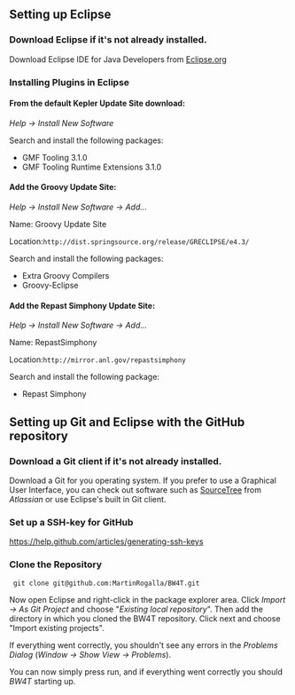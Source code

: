 ## Setting up Eclipse
### Download Eclipse if it's not already installed.
Download Eclipse IDE for Java Developers from [Eclipse.org](https://www.eclipse.org/downloads/)

### Installing Plugins in Eclipse
#### From the default **Kepler Update Site** download:
*Help -> Install New Software*

Search and install the following packages:

 - GMF Tooling 3.1.0
 - GMF Tooling Runtime Extensions 3.1.0

#### Add the **Groovy Update Site**:
*Help -> Install New Software -> Add...* 

Name: Groovy Update Site

Location:`http://dist.springsource.org/release/GRECLIPSE/e4.3/`

Search and install the following packages:

- Extra Groovy Compilers
- Groovy-Eclipse

#### Add the **Repast Simphony Update Site**:
*Help -> Install New Software -> Add...* 

Name: RepastSimphony

Location:`http://mirror.anl.gov/repastsimphony`

Search and install the following package:

- Repast Simphony 

## Setting up Git and Eclipse with the GitHub repository

### Download a Git client if it's not already installed.
Download a Git for you operating system. If you prefer to use a Graphical User Interface, you can check out software such as [SourceTree](http://www.sourcetreeapp.com/) from *Atlassian* or use Eclipse's built in Git client.

### Set up a SSH-key for GitHub
https://help.github.com/articles/generating-ssh-keys

### Clone the Repository

     git clone git@github.com:MartinRogalla/BW4T.git

Now open Eclipse and right-click in the package explorer area. Click *Import -> As Git Project* and choose "*Existing local repository*". Then add the directory in which you cloned the BW4T repository. Click next and choose "Import existing projects".

If everything went correctly, you shouldn't see any errors in the *Problems Dialog* (*Window -> Show View -> Problems*).

You can now simply press run, and if everything went correctly you should *BW4T* starting up.
